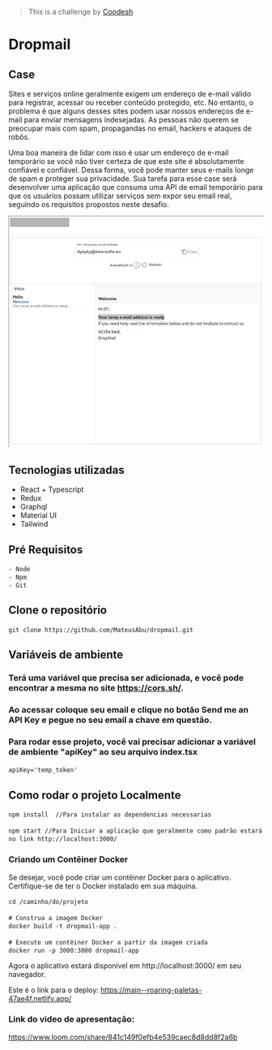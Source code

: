 >This is a challenge by [Coodesh](https://coodesh.com/)

# Dropmail

## Case

Sites e serviços online geralmente exigem um endereço de e-mail válido para registrar, acessar ou receber conteúdo protegido, etc. No entanto, o problema é que alguns desses sites podem usar nossos endereços de e-mail para enviar mensagens indesejadas. As pessoas não querem se preocupar mais com spam, propagandas no email, hackers e ataques de robôs.

Uma boa maneira de lidar com isso é usar um endereço de e-mail temporário se você não tiver certeza de que este site é absolutamente confiável e confiável. Dessa forma, você pode manter seus e-mails longe de spam e proteger sua privacidade. Sua tarefa para esse case será desenvolver uma aplicação que consuma uma API de email temporário para que os usuários possam utilizar serviços sem expor seu email real, seguindo os requisitos propostos neste desafio.

![Desktop](./public/assets/desktop.png)

## Tecnologias utilizadas

- React + Typescript
- Redux
- Graphql
- Material UI
- Tailwind

## Pré Requisitos

```
- Node
- Npm
- Git 
```

## Clone o repositório 

```git
git clone https://github.com/MateusAbu/dropmail.git
```

## Variáveis de ambiente

### Terá uma variável que precisa ser adicionada, e você pode encontrar a mesma no site https://cors.sh/.

### Ao acessar coloque seu email e clique no botão Send me an API Key e pegue no seu email a chave em questão.

### Para rodar esse projeto, você vai precisar adicionar a variável de ambiente "apiKey" ao seu arquivo index.tsx 

` apiKey='temp_token' `


## Como rodar o projeto Localmente

```
npm install  //Para instalar as dependencias necessarias

npm start //Para Iniciar a aplicação que geralmente como padrão estará no link http://localhost:3000/

```

### Criando um Contêiner Docker

Se desejar, você pode criar um contêiner Docker para o aplicativo. Certifique-se de ter o Docker instalado em sua máquina.

```
cd /caminho/do/projeto

# Construa a imagem Docker
docker build -t dropmail-app .

# Execute um contêiner Docker a partir da imagem criada
docker run -p 3000:3000 dropmail-app

```

Agora o aplicativo estará disponível em http://localhost:3000/ em seu navegador.

Este é o link para o deploy: https://main--roaring-paletas-47ae4f.netlify.app/

### Link do video de apresentação: 
https://www.loom.com/share/841c149f0efb4e539caec8d8dd8f2a6b
